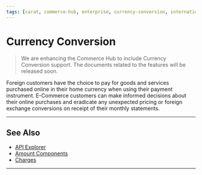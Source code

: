 ```yaml
---
tags: [carat, commerce-hub, enterprise, currency-conversion, international, foreign]
---
```



# Currency Conversion


<!-- theme: danger -->
> We are enhancing the Commerce Hub to include Currency Conversion support. The documents related to the features will be released soon.


Foreign customers have the choice to pay for goods and services purchased online in their home currency when using their payment instrument. E-Commerce customers can make informed decisions about their online purchases and eradicate any unexpected pricing or foreign exchange conversions on receipt of their monthly statements.

---

## See Also
- [API Explorer](../api/?type=post&path=/payments/v1/charges)
- [Amount Components](?path=docs/Resources/Master-Data/Amount-Components.md)
- [Charges](?path=docs/Resources/API-Documents/Payments/Charges.md)

---